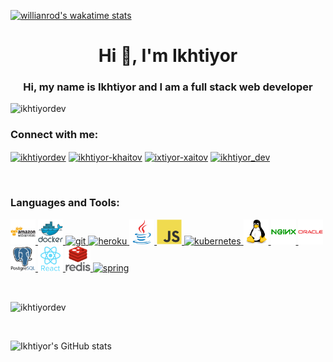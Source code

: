 <!-- ### Hi there 👋

![Ikhtiyor's GitHub stats](https://github-readme-stats.vercel.app/api?username=IkhtiyorDev&show_icons=true&theme=graywhite)

[![Top Langs](https://github-readme-stats.vercel.app/api/top-langs/?username=IkhtiyorDev&layout=compact)](https://github.com/IkhtiyorDev/github-readme-stats)

<!-- [![Top Langs](https://github-readme-stats.vercel.app/api/top-langs/?username=IkhtiyorDev&langs_count=8)](https://github.com/IkhtiyorDev/github-readme-stats) -->

[![willianrod's wakatime stats](https://github-readme-stats.vercel.app/api/wakatime?username=IkhtiyorDev)](https://github.com/IkhtiyorDev/github-readme-stats)


<!-- <h3 align="left">Languages and Tools:</h3>
<p align="left"> <a href="https://www.cprogramming.com/" target="_blank"> <img src="https://devicons.github.io/devicon/devicon.git/icons/c/c-original.svg" alt="c" width="40" height="40"/> </a> <a href="https://developer.mozilla.org/en-US/docs/Web/JavaScript" target="_blank"> <img src="https://devicons.github.io/devicon/devicon.git/icons/javascript/javascript-original.svg" alt="javascript" width="40" height="40"/> </a> <a href="https://www.python.org" target="_blank"> <img src="https://devicons.github.io/devicon/devicon.git/icons/python/python-original.svg" alt="python" width="40" height="40"/> </a> <a href="https://reactjs.org/" target="_blank"> <img src="https://devicons.github.io/devicon/devicon.git/icons/react/react-original-wordmark.svg" alt="react" width="40" height="40"/> </a> 
</p> -->
 

<!--
**IkhtiyorDev/IkhtiyorDev** is a ✨ _special_ ✨ repository because its `README.md` (this file) appears on your GitHub profile.

Here are some ideas to get you started:

- 🔭 I’m currently working on ...
- 🌱 I’m currently learning ...
- 👯 I’m looking to collaborate on ...
- 🤔 I’m looking for help with ...
- 💬 Ask me about ...
- 📫 How to reach me: ...
- 😄 Pronouns: ...
- ⚡ Fun fact: ...
-->



<h1 align="center">Hi 👋, I'm Ikhtiyor</h1>
<h3 align="center">Hi, my name is Ikhtiyor and I am a full stack web developer</h3>

<p align="left"> <img src="https://komarev.com/ghpvc/?username=ikhtiyordev&label=Profile%20views&color=0e75b6&style=flat" alt="ikhtiyordev" /> </p>

<h3 align="left">Connect with me:</h3>
<p align="left">
<a href="https://dev.to/ikhtiyordev" target="blank"><img align="center" src="https://cdn.jsdelivr.net/npm/simple-icons@3.0.1/icons/dev-dot-to.svg" alt="ikhtiyordev" height="30" width="40" /></a>
<a href="https://linkedin.com/in/ikhtiyor-khaitov" target="blank"><img align="center" src="https://raw.githubusercontent.com/rahuldkjain/github-profile-readme-generator/master/src/images/icons/Social/linked-in-alt.svg" alt="ikhtiyor-khaitov" height="30" width="40" /></a>
<a href="https://stackoverflow.com/users/ixtiyor-xaitov" target="blank"><img align="center" src="https://raw.githubusercontent.com/rahuldkjain/github-profile-readme-generator/master/src/images/icons/Social/stack-overflow.svg" alt="ixtiyor-xaitov" height="30" width="40" /></a>
<a href="https://instagram.com/ikhtiyor_dev" target="blank"><img align="center" src="https://raw.githubusercontent.com/rahuldkjain/github-profile-readme-generator/master/src/images/icons/Social/instagram.svg" alt="ikhtiyor_dev" height="30" width="40" /></a>
</p>
</br>
<h3 align="left">Languages and Tools:</h3>
<p align="left"> <a href="https://aws.amazon.com" target="_blank"> <img src="https://raw.githubusercontent.com/devicons/devicon/master/icons/amazonwebservices/amazonwebservices-original-wordmark.svg" alt="aws" width="40" height="40"/> </a> <a href="https://www.docker.com/" target="_blank"> <img src="https://raw.githubusercontent.com/devicons/devicon/master/icons/docker/docker-original-wordmark.svg" alt="docker" width="40" height="40"/> </a> <a href="https://git-scm.com/" target="_blank"> <img src="https://www.vectorlogo.zone/logos/git-scm/git-scm-icon.svg" alt="git" width="40" height="40"/> </a> <a href="https://heroku.com" target="_blank"> <img src="https://www.vectorlogo.zone/logos/heroku/heroku-icon.svg" alt="heroku" width="40" height="40"/> </a> <a href="https://www.java.com" target="_blank"> <img src="https://raw.githubusercontent.com/devicons/devicon/master/icons/java/java-original.svg" alt="java" width="40" height="40"/> </a> <a href="https://developer.mozilla.org/en-US/docs/Web/JavaScript" target="_blank"> <img src="https://raw.githubusercontent.com/devicons/devicon/master/icons/javascript/javascript-original.svg" alt="javascript" width="40" height="40"/> </a> <a href="https://kubernetes.io" target="_blank"> <img src="https://www.vectorlogo.zone/logos/kubernetes/kubernetes-icon.svg" alt="kubernetes" width="40" height="40"/> </a> <a href="https://www.linux.org/" target="_blank"> <img src="https://raw.githubusercontent.com/devicons/devicon/master/icons/linux/linux-original.svg" alt="linux" width="40" height="40"/> </a> <a href="https://www.nginx.com" target="_blank"> <img src="https://raw.githubusercontent.com/devicons/devicon/master/icons/nginx/nginx-original.svg" alt="nginx" width="40" height="40"/> </a> <a href="https://www.oracle.com/" target="_blank"> <img src="https://raw.githubusercontent.com/devicons/devicon/master/icons/oracle/oracle-original.svg" alt="oracle" width="40" height="40"/> </a> <a href="https://www.postgresql.org" target="_blank"> <img src="https://raw.githubusercontent.com/devicons/devicon/master/icons/postgresql/postgresql-original-wordmark.svg" alt="postgresql" width="40" height="40"/> </a> <a href="https://reactjs.org/" target="_blank"> <img src="https://raw.githubusercontent.com/devicons/devicon/master/icons/react/react-original-wordmark.svg" alt="react" width="40" height="40"/> </a> <a href="https://redis.io" target="_blank"> <img src="https://raw.githubusercontent.com/devicons/devicon/master/icons/redis/redis-original-wordmark.svg" alt="redis" width="40" height="40"/> </a> <a href="https://spring.io/" target="_blank"> <img src="https://www.vectorlogo.zone/logos/springio/springio-icon.svg" alt="spring" width="40" height="40"/> </a> </p>
</br>
<p><img align="center" src="https://github-readme-stats.vercel.app/api/top-langs?username=ikhtiyordev&show_icons=true&locale=en&layout=compact" alt="ikhtiyordev" /></p>

</br>

![Ikhtiyor's GitHub stats](https://github-readme-stats.vercel.app/api?username=IkhtiyorDev&show_icons=true&theme=graywhite)
